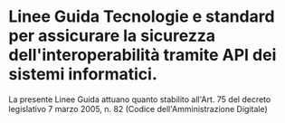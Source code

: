 # Linee Guida Tecnologie e standard per assicurare la sicurezza dell'interoperabilità tramite API dei sistemi informatici.


La presente Linee Guida attuano quanto stabilito all'Art. 75 del decreto 
legislativo 7 marzo 2005, n. 82 (Codice dell'Amministrazione Digitale)
